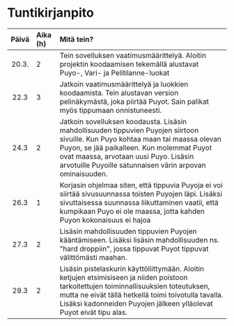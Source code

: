 # Tuntikirjanpito

| Päivä | Aika (h) | Mitä tein?  |
| :----:|:-----| :-----|
| 20.3. | 2    | Tein sovelluksen vaatimusmäärittelyä. Aloitin projektin koodaamisen tekemällä alustavat Puyo-, Vari- ja Pelitilanne-luokat |
| 22.3  | 3    | Jatkoin vaatimusmäärittelyä ja luokkien koodaamista. Tein alustavan version pelinäkymästä, joka piirtää Puyot. Sain palikat myös tippumaan onnistuneesti.| 
| 24.3  | 2    | Jatkoin sovelluksen koodausta. Lisäsin mahdollisuuden tippuvien Puyojen siirtoon sivuille. Kun Puyo kohtaa maan tai maassa olevan Puyon, se jää paikalleen. Kun molemmat Puyot ovat maassa, arvotaan uusi Puyo. Lisäsin arvotuille Puyoille satunnaisen värin arpovan ominaisuuden.
| 26.3  | 1    | Korjasin ohjelmaa siten, että tippuvia Puyoja ei voi siirtää sivusuunnassa toisten Puyojen läpi. Lisäksi sivuttaisessa suunnassa liikuttaminen vaatii, että kumpikaan Puyo ei ole maassa, jotta kahden Puyon kokonaisuus ei hajoa|
| 27.3  | 2    | Lisäsin mahdollisuuden tippuvien Puyojen kääntämiseen. Lisäksi lisäsin mahdollisuuden ns. "hard droppiin", jossa tippuvat Puyot tippuvat välittömästi maahan.|
| 29.3  | 2    | Lisäsin pistelaskurin käyttöliittymään. Aloitin ketjujen etsimisiseen ja niiden poistoon tarkoitettujen toiminnallisuuksien toteutuksen, mutta ne eivät tällä hetkellä toimi toivotulla tavalla. Lisäksi kadonneiden Puyojen jälkeen ylläolevat Puyot eivät tipu alas.|
